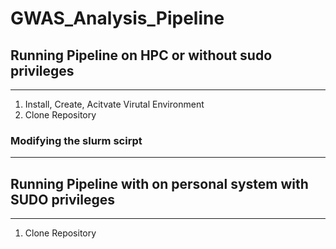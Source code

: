 # GWAS_Analysis_Pipeline



## Running Pipeline on HPC or without sudo privileges
------------------------------------------------------
1. Install, Create, Acitvate Virutal Environment
2. Clone Repository

### Modifying the slurm scirpt
------------------------------


## Running Pipeline with on personal system with SUDO privileges
-----------------------------------------------------------------
1. Clone Repository
